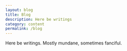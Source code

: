 ```yaml
---
layout: blog
title: Blog
description: Here be writings
category: content
permalink: /blog
---
```


Here be writings. Mostly mundane, sometimes fanciful.